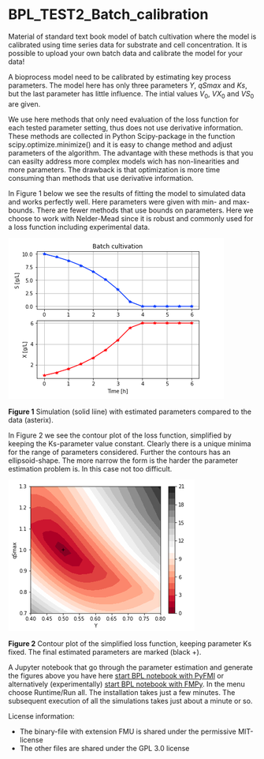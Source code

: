 # BPL_TEST2_Batch_calibration

Material of standard text book model of batch cultivation where the model is calibrated using time series data for substrate and cell concentration. It is possible to upload your own batch data and calibrate the model for your data!

A bioprocess model need to be calibrated by estimating key process parameters. The model here has only three parameters $Y$, $qSmax$ and $Ks$, but the last parameter has little influence. The intial values $V_0$, $VX_0$ and $VS_0$ are given.

We use here methods that only need evaluation of the loss function for each tested parameter setting, thus does not use derivative information. These methods are collected in Python Scipy-package in the function scipy.optimize.minimize() and it is easy to change method and adjust parameters of the algorithm. The advantage with these methods is that you can easilty address more complex models wich has non-linearities and more parameters. The drawback is that optimization is more time consuming than methods that use derivative information. 

In Figure 1 below we see the results of fitting the model to simulated data and works perfectly well. Here parameters were given with min- and max-bounds. There are fewer methods that use bounds on parameters. Here we choose to work with Nelder-Mead since it is robust and commonly used for a loss function including experimental data.

![](Fig_1_Batch_simu_data.png)

**Figure 1** Simulation (solid liine) with estimated parameters compared to the data (asterix).

In Figure 2 we see the contour plot of the loss function, simplified by keeping the Ks-parameter value constant. Clearly there is a unique minima for the range of parameters considered. Further the contours has an ellipsoid-shape. The more narrow the form is the harder the parameter estimation problem is. In this case not too difficult. 

![](Fig_2_Batch_loss_function_contour.png)

**Figure 2** Contour plot of the simplified loss function, keeping parameter Ks fixed. The final estimated parameters are marked (black +).

A Jupyter notebook that go through the parameter estimation and generate the figures above you have here
[start BPL notebook with PyFMI](https://colab.research.google.com/github/janpeter19/BPL_TEST2_Batch_calibration/blob/main/BPL_TEST2_Batch_calibration_colab_me.ipynb)
or alternatively (experimentally)
[start BPL notebook with FMPy](https://github.com/janpeter19/BPL_TEST2_Batch_calibration/blob/main/BPL_TEST2_Batch_calibration_colab_fmpy.ipynb).
In the menu choose Runtime/Run all. The installation takes just a few minutes. The subsequent execution of all the simulations takes just about a minute or so.

License information:
* The binary-file with extension FMU is shared under the permissive MIT-license
* The other files are shared under the GPL 3.0 license
